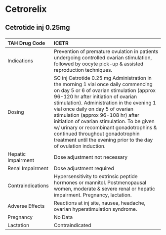 # Cetrorelix

## Cetrotide inj 0.25mg

##### 

| TAH Drug Code      | ICETR                                                                                                                                                                                                                                                                                                                                                                                                                                                                                           |
|:-------------------|:------------------------------------------------------------------------------------------------------------------------------------------------------------------------------------------------------------------------------------------------------------------------------------------------------------------------------------------------------------------------------------------------------------------------------------------------------------------------------------------------|
| Indications        | Prevention of premature ovulation in patients undergoing controlled ovarian stimulation, followed by oocyte pick-up & assisted reproduction techniques.                                                                                                                                                                                                                                                                                                                                         |
| Dosing             | SC inj Cetrotide 0.25 mg Administration in the morning 1 vial once daily commencing on day 5 or 6 of ovarian stimulation (approx 96-120 hr after initiation of ovarian stimulation). Administration in the evening 1 vial once daily on day 5 of ovarian stimulation (approx 96-108 hr) after initiation of ovarian stimulation. To be given w/ urinary or recombinant gonadotrophins & continued throughout gonadotrophin treatment until the evening prior to the day of ovulation induction. |
| Hepatic Impairment | Dose adjustment not necessary                                                                                                                                                                                                                                                                                                                                                                                                                                                                   |
| Renal Impairment   | Dose adjustment required                                                                                                                                                                                                                                                                                                                                                                                                                                                                        |
| Contraindications  | Hypersensitivity to extrinsic peptide hormones or mannitol. Postmenopausal women, moderate & severe renal or hepatic impairment. Pregnancy, lactation.                                                                                                                                                                                                                                                                                                                                          |
| Adverse Effects    | Reactions at inj site, nausea, headache, ovarian hyperstimulation syndrome.                                                                                                                                                                                                                                                                                                                                                                                                                     |
| Pregnancy          | No Data                                                                                                                                                                                                                                                                                                                                                                                                                                                                                         |
| Lactation          | Contraindicated                                                                                                                                                                                                                                                                                                                                                                                                                                                                                 |

